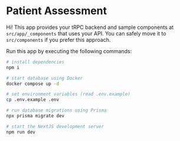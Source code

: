 # Patient Assessment

Hi! This app provides your tRPC backend and sample components at `src/app/_components` that uses your API. You can safely move it to `src/components` if you prefer this approach.

Run this app by executing the following commands:

```sh
# install dependencies
npm i

# start database using Docker
docker compose up -d

# set environment variables (read .env.example)
cp .env.example .env

# run database migrations using Prisma
npx prisma migrate dev

# start the NextJS development server
npm run dev
```
